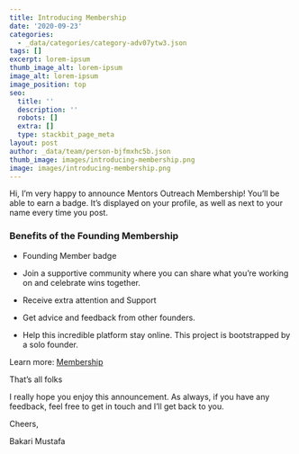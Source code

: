 ```yaml
---
title: Introducing Membership
date: '2020-09-23'
categories:
  - _data/categories/category-adv07ytw3.json
tags: []
excerpt: lorem-ipsum
thumb_image_alt: lorem-ipsum
image_alt: lorem-ipsum
image_position: top
seo:
  title: ''
  description: ''
  robots: []
  extra: []
  type: stackbit_page_meta
layout: post
author: _data/team/person-bjfmxhc5b.json
thumb_image: images/introducing-membership.png
image: images/introducing-membership.png
---
```

Hi, I’m very happy to announce Mentors Outreach Membership! You’ll be able to earn a badge. It’s displayed on your profile, as well as next to your name every time you post.

### Benefits of the Founding Membership

*   Founding Member badge

*   Join a supportive community where you can share what you’re working on and celebrate wins together.

*   Receive extra attention and Support

*   Get advice and feedback from other founders.

*   Help this incredible platform stay online. This project is bootstrapped by a solo founder.

Learn more: [Membership](https://mentorsoutreach.org/founding-membership/)

That’s all folks

I really hope you enjoy this announcement. As always, if you have any feedback, feel free to get in touch and I’ll get back to you.

Cheers,

Bakari Mustafa
